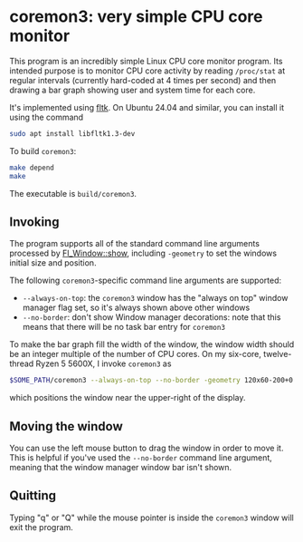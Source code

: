 # coremon3: very simple CPU core monitor

This program is an incredibly simple Linux CPU core monitor program.
Its intended purpose is to monitor CPU core activity by reading
`/proc/stat` at regular intervals (currently hard-coded at 4 times
per second) and then drawing a bar graph showing user and system time
for each core.

It's implemented using [fltk](https://www.fltk.org/). On Ubuntu 24.04
and similar, you can install it using the command

```bash
sudo apt install libfltk1.3-dev
```

To build `coremon3`:

```bash
make depend
make
```

The executable is `build/coremon3`.

## Invoking

The program supports all of the standard command line arguments
processed by [Fl_Window::show](https://www.fltk.org/doc-1.3/classFl__Window.html#a0d75dfcdc8fb797f9247482da1e0152b),
including `-geometry` to set the windows initial size and position.

The following `coremon3`-specific command line arguments are supported:

* `--always-on-top`: the `coremon3` window has the "always on top"
  window manager flag set, so it's always shown above other windows
* `--no-border`: don't show Window manager decorations: note that this
  means that there will be no task bar entry for `coremon3`

To make the bar graph fill the width of the window, the window width
should be an integer multiple of the number of CPU cores. On my six-core,
twelve-thread Ryzen 5 5600X, I invoke `coremon3` as

```bash
$SOME_PATH/coremon3 --always-on-top --no-border -geometry 120x60-200+0
```

which positions the window near the upper-right of the display.

## Moving the window

You can use the left mouse button to drag the window in order to move
it. This is helpful if you've used the `--no-border` command line argument,
meaning that the window manager window bar isn't shown.

## Quitting

Typing "q" or "Q" while the mouse pointer is inside the `coremon3`
window will exit the program.